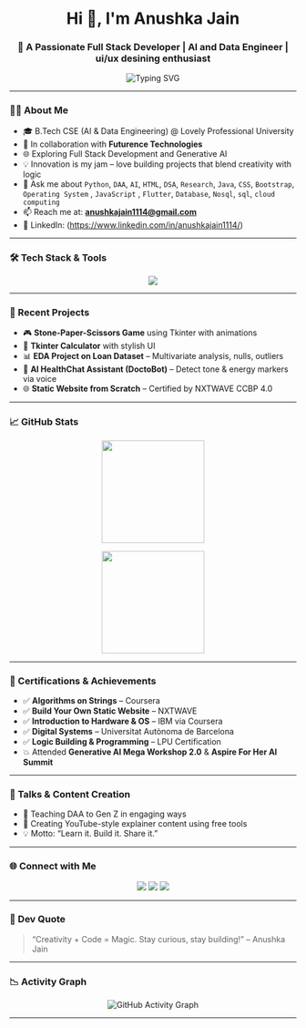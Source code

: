 <h1 align="center">Hi 👋, I'm Anushka Jain</h1>
<h3 align="center">🚀 A Passionate Full Stack Developer | AI and Data Engineer | ui/ux desining enthusiast </h3>

<p align="center">
  <img src="https://readme-typing-svg.demolab.com?font=Fira+Code&size=15&pause=1000&center=true&vCenter=true&width=440&lines=3rd+Year+AI+%2B+Data+Engineering+Student;Exploring+Full-Stack+Dev+and+Designing;" alt="Typing SVG" />
</p>

---

### 👩‍💻 About Me

- 🎓 B.Tech CSE (AI & Data Engineering) @ Lovely Professional University  
- 🤝 In collaboration with **Futurence Technologies**
- 🌐 Exploring Full Stack Development and Generative AI
- 💡 Innovation is my jam – love building projects that blend creativity with logic
- 💬 Ask me about `Python`, `DAA`, `AI`, `HTML`, `DSA`, `Research`, `Java`, `CSS`, `Bootstrap`, `Operating System` , `JavaScript` , `Flutter`, `Database`,  `Nosql`, `sql`, `cloud computing`
- 📫 Reach me at: **anushkajain1114@gmail.com**  
- 🔗 LinkedIn: (https://www.linkedin.com/in/anushkajain1114/)

---

### 🛠️ Tech Stack & Tools

<p align="center">
  <img src="https://skillicons.dev/icons?i=python,java,js,html,css,react,nodejs,express,mongodb,mysql,tailwind,bootstrap,git,github,vscode,figma,docker,linux,postman" />
</p>

---

### 🚀 Recent Projects

- 🎮 **Stone-Paper-Scissors Game** using Tkinter with animations  
- 🧮 **Tkinter Calculator** with stylish UI  
- 📊 **EDA Project on Loan Dataset** – Multivariate analysis, nulls, outliers  
- 🤖 **AI HealthChat Assistant (DoctoBot)** – Detect tone & energy markers via voice  
- 🌐 **Static Website from Scratch** – Certified by NXTWAVE CCBP 4.0  

---

### 📈 GitHub Stats

<p align="center">
  <img src="https://github-readme-stats.vercel.app/api?username=Anushkajain-7&show_icons=true&theme=radical" height="180" />
</p>

<p align="center">
  <img src="https://github-readme-stats.vercel.app/api/top-langs/?username=Anushkajain-7&layout=compact&theme=radical" height="180" />
</p>

---


### 🌱 Certifications & Achievements

- ✅ **Algorithms on Strings** – Coursera  
- ✅ **Build Your Own Static Website** – NXTWAVE  
- ✅ **Introduction to Hardware & OS** – IBM via Coursera  
- ✅ **Digital Systems** – Universitat Autònoma de Barcelona  
- ✅ **Logic Building & Programming** – LPU Certification  
- 💥 Attended **Generative AI Mega Workshop 2.0** & **Aspire For Her AI Summit**  

---

### 🎤 Talks & Content Creation

- 📢 Teaching DAA to Gen Z in engaging ways  
- 🎥 Creating YouTube-style explainer content using free tools  
- 💡 Motto: “Learn it. Build it. Share it.”

---

### 🌐 Connect with Me

<p align="center">
  <a href="https://www.linkedin.com/in/anushkajain1114/" target="blank"><img src="https://img.shields.io/badge/LinkedIn-%230077B5.svg?&style=for-the-badge&logo=linkedin&logoColor=white" /></a>
  <a href="https://github.com/Anushkajain-7"><img src="https://img.shields.io/badge/GitHub-100000?style=for-the-badge&logo=github&logoColor=white" /></a>
  <a href="mailto:anushkajain1114@gmail.com"><img src="https://img.shields.io/badge/Gmail-D14836?style=for-the-badge&logo=gmail&logoColor=white" /></a>
</p>

---

### 💬 Dev Quote

> “Creativity + Code = Magic. Stay curious, stay building!” – Anushka Jain

---

### 📉 Activity Graph

<p align="center">
  <img src="https://github-readme-activity-graph.vercel.app/graph?username=Anushkajain-7&theme=dracula" alt="GitHub Activity Graph" />
</p>

---
